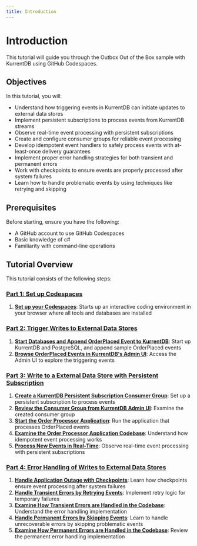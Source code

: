 ```yaml
---
title: Introduction
---
```


# Introduction

This tutorial will guide you through the Outbox Out of the Box sample with KurrentDB using GitHub Codespaces.

## Objectives

In this tutorial, you will:

- Understand how triggering events in KurrentDB can initiate updates to external data stores
- Implement persistent subscriptions to process events from KurrentDB streams
- Observe real-time event processing with persistent subscriptions
- Create and configure consumer groups for reliable event processing
- Develop idempotent event handlers to safely process events with at-least-once delivery guarantees
- Implement proper error handling strategies for both transient and permanent errors
- Work with checkpoints to ensure events are properly processed after system failures
- Learn how to handle problematic events by using techniques like retrying and skipping

## Prerequisites

Before starting, ensure you have the following:

- A GitHub account to use GitHub Codespaces
- Basic knowledge of c#
- Familiarity with command-line operations

## Tutorial Overview

This tutorial consists of the following steps:

### [Part 1: Set up Codespaces](./tutorial-1.md)
1. **[Set up your Codespaces](./tutorial-1.html#step-1-set-up-your-codespaces)**: Starts up an interactive coding environment in your browser where all tools and databases are installed

### [Part 2: Trigger Writes to External Data Stores](./tutorial-2.md)
1. **[Start Databases and Append OrderPlaced Event to KurrentDB](./tutorial-2.html#step-2-start-databases-and-append-orderplaced-event-to-kurrentdb)**: Start up KurrentDB and PostgreSQL, and append sample OrderPlaced events
2. **[Browse OrderPlaced Events in KurrentDB's Admin UI](./tutorial-2.html#step-3-browse-orderplaced-events-in-kurrentdb-s-admin-ui)**: Access the Admin UI to explore the triggering events

### [Part 3: Write to a External Data Store with Persistent Subscription](./tutorial-3.md)
1. **[Create a KurrentDB Persistent Subscription Consumer Group](./tutorial-3.html#step-4-create-a-kurrentdb-persistent-subscription-consumer-group)**: Set up a persistent subscription to process events
2. **[Review the Consumer Group from KurrentDB Admin UI](./tutorial-3.html#step-5-review-the-consumer-group-from-kurrentdb-admin-ui)**: Examine the created consumer group
3. **[Start the Order Processor Application](./tutorial-3.html#step-6-start-the-order-processor-application)**: Run the application that processes OrderPlaced events
4. **[Examine the Order Processor Application Codebase](./tutorial-3.html#step-7-examine-the-order-processor-application-codebase)**: Understand how idempotent event processing works
5. **[Process New Events in Real-Time](./tutorial-3.html#step-8-process-new-events-in-real-time)**: Observe real-time event processing with persistent subscriptions

### [Part 4: Error Handling of Writes to External Data Stores](./tutorial-4.md)
1. **[Handle Application Outage with Checkpoints](./tutorial-4.html#step-9-handle-application-outage-with-checkpoints)**: Learn how checkpoints ensure event processing after system failures
2. **[Handle Transient Errors by Retrying Events](./tutorial-4.html#step-10-handle-transient-errors-by-retrying-events)**: Implement retry logic for temporary failures
3. **[Examine How Transient Errors are Handled in the Codebase](./tutorial-4.html#step-11-examine-how-transient-errors-are-handled-in-the-codebase)**: Understand the error handling implementation
4. **[Handle Permanent Errors by Skipping Events](./tutorial-4.html#step-12-handle-permanent-errors-by-skipping-events)**: Learn to handle unrecoverable errors by skipping problematic events
5. **[Examine How Permanent Errors are Handled in the Codebase](./tutorial-4.html#step-13-examine-how-permanent-errors-are-handled-in-the-codebase)**: Review the permanent error handling implementation
